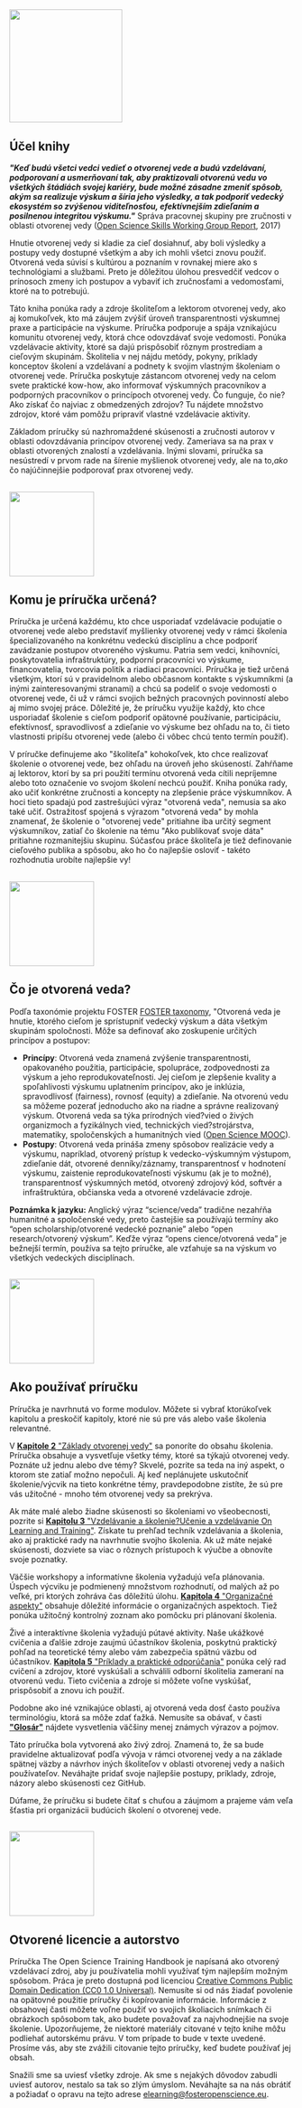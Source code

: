 ## <img src="/Images/Icons/book.png" width="200" height="200" />

## Účel knihy

_**"Keď budú všetci vedci vedieť o otvorenej vede a budú vzdelávaní, podporovaní a usmerňovaní tak, aby praktizovali otvorenú vedu vo všetkých štádiách svojej kariéry, bude možné zásadne zmeniť spôsob, akým sa realizuje výskum a šíria jeho výsledky, a tak podporiť vedecký ekosystém so zvýšenou viditeľnosťou, efektívnejším zdieľaním a posilnenou integritou výskumu."**_ Správa pracovnej skupiny pre zručnosti v oblasti otvorenej vedy ([Open Science Skills Working Group Report](https://ec.europa.eu/research/openscience/pdf/os_skills_wgreport_final.pdf#view=fit&pagemode=none), 2017)

Hnutie otvorenej vedy si kladie za cieľ dosiahnuť, aby boli výsledky a postupy vedy dostupné všetkým a aby ich mohli všetci znovu použiť. Otvorená veda súvisí s kultúrou a poznaním v rovnakej miere ako s technológiami a službami. Preto je dôležitou úlohou presvedčiť vedcov o prínosoch zmeny ich postupov a vybaviť ich zručnosťami a vedomosťami, ktoré na to potrebujú.

Táto kniha ponúka rady a zdroje školiteľom a lektorom otvorenej vedy, ako aj komukoľvek, kto má záujem zvýšiť úroveň transparentnosti výskumnej praxe a participácie na výskume. Príručka podporuje a spája vznikajúcu komunitu otvorenej vedy, ktorá chce odovzdávať svoje vedomosti. Ponúka vzdelávacie aktivity, ktoré sa dajú prispôsobiť rôznym prostrediam a cieľovým skupinám. Školitelia v nej nájdu metódy, pokyny, príklady konceptov školení a vzdelávaní a podnety k svojim vlastným školeniam o otvorenej vede. Príručka poskytuje zástancom otvorenej vedy na celom svete praktické kow-how, ako informovať výskumných pracovníkov a podporných pracovníkov o princípoch otvorenej vedy. Čo funguje, čo nie? Ako získať čo najviac z obmedzených zdrojov? Tu nájdete množstvo zdrojov, ktoré vám pomôžu pripraviť vlastné vzdelávacie aktivity. 

Základom príručky sú nazhromaždené skúsenosti a zručnosti autorov v oblasti odovzdávania princípov otvorenej vedy. Zameriava sa na prax v oblasti otvorených znalostí a vzdelávania. Inými slovami, príručka sa nesústredí v prvom rade na šírenie myšlienok otvorenej vedy, ale na to,_ako_ čo najúčinnejšie podporovať prax otvorenej vedy.

## <img src="/Images/Icons/gears.png" width="150" height="150" />

## Komu je príručka určená?

Príručka je určená každému, kto chce usporiadať vzdelávacie podujatie o otvorenej vede alebo predstaviť myšlienky otvorenej vedy v rámci školenia špecializovaného na konkrétnu vedeckú disciplínu a chce podporiť zavádzanie postupov otvoreného výskumu. Patria sem vedci, knihovníci, poskytovatelia infraštruktúry, podporní pracovníci vo výskume, financovatelia, tvorcovia politík a riadiaci pracovníci. Príručka je tiež určená všetkým, ktorí sú v pravidelnom alebo občasnom kontakte s výskumníkmi \(a inými zainteresovanými stranami\) a chcú sa podeliť o svoje vedomosti o otvorenej vede, či už v rámci svojich bežných pracovných povinností alebo aj mimo svojej práce. Dôležité je, že príručku využije každý, kto chce usporiadať školenie s cieľom podporiť opätovné používanie, participáciu, efektívnosť, spravodlivosť a zdieľanie vo výskume bez ohľadu na to, či tieto vlastnosti pripíšu otvorenej vede \(alebo či vôbec chcú tento termín použiť\).

V príručke definujeme ako "školiteľa" kohokoľvek, kto chce realizovať školenie o otvorenej vede, bez ohľadu na úroveň jeho skúseností. Zahŕňame aj lektorov, ktorí by sa pri použití termínu otvorená veda cítili nepríjemne alebo toto označenie vo svojom školení nechcú použiť. Kniha ponúka rady, ako učiť konkrétne zručnosti a koncepty na zlepšenie práce výskumníkov. A hoci tieto spadajú pod zastrešujúci výraz "otvorená veda", nemusia sa ako také učiť. Ostražitosť spojená s výrazom "otvorená veda" by mohla znamenať, že školenie o "otvorenej vede" pritiahne iba určitý segment výskumníkov, zatiaľ čo školenie na tému "Ako publikovať svoje dáta" pritiahne rozmanitejšiu skupinu. Súčasťou práce školiteľa je tiež definovanie cieľového publika a spôsobu, ako ho čo najlepšie osloviť - takéto rozhodnutia urobíte najlepšie vy!

## <img src="/Images/Icons/questions.png" width="150" height="150" />

## Čo je otvorená veda?

Podľa taxonómie projektu FOSTER [FOSTER taxonomy](https://www.fosteropenscience.eu/taxonomy/term/7), "Otvorená veda je hnutie, ktorého cieľom je sprístupniť vedecký výskum a dáta všetkým skupinám spoločnosti. Môže sa definovať ako zoskupenie určitých princípov a postupov:

* **Princípy**: Otvorená veda znamená zvýšenie transparentnosti, opakovaného použitia, participácie, spolupráce, zodpovednosti za výskum a jeho reprodukovateľnosti. Jej cieľom je zlepšenie kvality a spoľahlivosti výskumu uplatnením princípov, ako je inklúzia, spravodlivosť (fairness), rovnosť (equity) a zdieľanie. Na otvorenú vedu sa môžeme pozerať jednoducho ako na riadne a správne realizovaný výskum. Otvorená veda sa týka prírodných vied?vied o živých organizmoch a fyzikálnych vied, technických vied?strojárstva, matematiky, spoločenských a humanitných vied \([Open Science MOOC](https://opensciencemooc.eu/)\).
* **Postupy**: Otvorená veda prináša zmeny spôsobov realizácie vedy a výskumu, napríklad, otvorený prístup k vedecko-výskumným výstupom, zdieľanie dát, otvorené denníky/záznamy, transparentnosť v hodnotení výskumu, zaistenie reprodukovateľnosti výskumu \(ak je to možné\), transparentnosť výskumných metód, otvorený zdrojový kód, softvér a infraštruktúra, občianska veda a otvorené vzdelávacie zdroje.  

**Poznámka k jazyku:** Anglický výraz “science/veda” tradične nezahŕňa humanitné a spoločenské vedy, preto častejšie sa používajú termíny ako “open scholarship/otvorené vedecké poznanie” alebo “open research/otvorený výskum”. Keďže výraz “opens cience/otvorená veda” je bežnejší termín, používa sa tejto príručke, ale vzťahuje sa na výskum vo všetkých vedeckých disciplínach.

## <img src="/Images/Icons/arrow.png" width="150" height="150" />

## Ako používať príručku

Príručka je navrhnutá vo forme modulov. Môžete si vybrať ktorúkoľvek kapitolu a preskočiť kapitoly, ktoré nie sú pre vás alebo vaše školenia relevantné.

V [__Kapitole 2__ "Základy otvorenej vedy"](https://github.com/Open-Science-Training-Handbook/Open-Science-Training-Handbook_EN/tree/master/02OpenScienceBasics) sa ponoríte do obsahu školenia. Príručka obsahuje a vysvetľuje všetky témy, ktoré sa týkajú otvorenej vedy. Poznáte už jednu alebo dve témy? Skvelé, pozrite sa teda na iný aspekt, o ktorom ste zatiaľ možno nepočuli. Aj keď neplánujete uskutočniť školenie/výcvik na tieto konkrétne témy, pravdepodobne zistíte, že sú pre vás užitočné - mnoho tém otvorenej vedy sa prekrýva.  

Ak máte malé alebo žiadne skúsenosti so školeniami vo všeobecnosti, pozrite si [ __Kapitolu 3__ "Vzdelávanie a školenie?Učenie a vzdelávanie On Learning and Training"](https://github.com/Open-Science-Training-Handbook/Open-Science-Training-Handbook_EN/tree/master/03OnLearningAndTraining). Získate tu prehľad techník vzdelávania a školenia, ako aj praktické rady na navrhnutie svojho školenia. Ak už máte nejaké skúsenosti, dozviete sa viac o rôznych prístupoch k výučbe a obnovíte svoje poznatky.  

Väčšie workshopy a informatívne školenia vyžadujú veľa plánovania. Úspech výcviku je podmienený množstvom rozhodnutí, od malých až po veľké, pri ktorých zohráva čas dôležitú úlohu. [__Kapitola 4__ "Organizačné aspekty"](https://github.com/Open-Science-Training-Handbook/Open-Science-Training-Handbook_EN/tree/master/04OrganizationalAspects) obsahuje dôležité informácie o organizačných aspektoch. Tiež ponúka užitočný kontrolný zoznam ako pomôcku pri plánovaní školenia.  

Živé a interaktívne školenia vyžadujú pútavé aktivity. Naše ukážkové cvičenia a ďalšie zdroje zaujmú účastníkov školenia, poskytnú praktický pohľad na teoretické témy alebo vám zabezpečia spätnú väzbu od účastníkov. [__Kapitola 5__ "Príklady a praktické odporúčania"](https://github.com/Open-Science-Training-Handbook/Open-Science-Training-Handbook_EN/tree/master/05ExamplesAndPracticalGuidance) ponúka celý rad cvičení a zdrojov, ktoré vyskúšali a schválili odborní školitelia zameraní na otvorenú vedu. Tieto cvičenia a zdroje si môžete voľne vyskúšať, prispôsobiť a znovu ich použiť.  

Podobne ako iné vznikajúce oblasti, aj otvorená veda dosť často používa terminológiu, ktorá sa môže zdať ťažká. Nemusíte sa obávať, v časti [__"Glosár"__](https://github.com/Open-Science-Training-Handbook/Open-Science-Training-Handbook_EN/tree/master/06Glossary) nájdete vysvetlenia väčšiny menej známych výrazov a pojmov.  

Táto príručka bola vytvorená ako živý zdroj. Znamená to, že sa bude pravidelne aktualizovať podľa vývoja v rámci otvorenej vedy a na základe spätnej väzby a návrhov iných školiteľov v oblasti otvorenej vedy a našich používateľov. Neváhajte pridať svoje najlepšie postupy, príklady, zdroje, názory alebo skúsenosti cez GitHub.  

Dúfame, že príručku si budete čítať s chuťou a záujmom a prajeme vám veľa šťastia pri organizácii budúcich školení o otvorenej vede.

## <img src="/Images/Icons/open_licenses.png" width="150" height="150" />

## Otvorené licencie a autorstvo

Príručka The Open Science Training Handbook je napísaná ako otvorený vzdelávací zdroj, aby ju používatelia mohli využívať tým najlepším možným spôsobom. Práca je preto dostupná pod licenciou [Creative Commons Public Domain Dedication \(CC0 1.0 Universal\)](https://creativecommons.org/publicdomain/zero/1.0/). Nemusíte si od nás žiadať povolenie na opätovné použitie príručky či kopírovanie informácie. Informácie z obsahovej časti môžete voľne použiť vo svojich školiacich snímkach či obrázkoch spôsobom tak, ako budete považovať za najvhodnejšie na svoje školenie. Upozorňujeme, že niektoré materiály citované v tejto knihe môžu podliehať autorskému právu. V tom prípade to bude v texte uvedené. Prosíme vás, aby ste zvážili citovanie tejto príručky, keď budete používať jej obsah.  

Snažili sme sa uviesť všetky zdroje. Ak sme s nejakých dôvodov zabudli uviesť autorov, nestalo sa tak so zlým úmyslom. Neváhajte sa na nás obrátiť a požiadať o opravu na tejto adrese [elearning@fosteropenscience.eu](mailto:elearning@fosteropenscience.eu).

